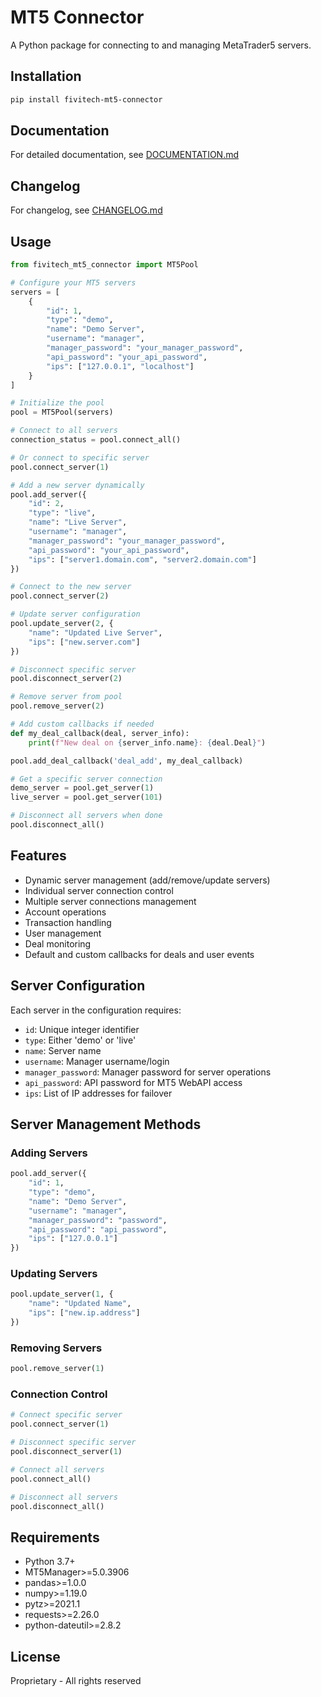 # MT5 Connector

A Python package for connecting to and managing MetaTrader5 servers.

## Installation

```bash
pip install fivitech-mt5-connector
```

## Documentation

For detailed documentation, see [DOCUMENTATION.md](DOCUMENTATION.md)

## Changelog

For changelog, see [CHANGELOG.md](CHANGELOG.md)

## Usage

```python
from fivitech_mt5_connector import MT5Pool

# Configure your MT5 servers
servers = [
    {
        "id": 1,
        "type": "demo",
        "name": "Demo Server",
        "username": "manager",
        "manager_password": "your_manager_password",
        "api_password": "your_api_password",
        "ips": ["127.0.0.1", "localhost"]
    }
]

# Initialize the pool
pool = MT5Pool(servers)

# Connect to all servers
connection_status = pool.connect_all()

# Or connect to specific server
pool.connect_server(1)

# Add a new server dynamically
pool.add_server({
    "id": 2,
    "type": "live",
    "name": "Live Server",
    "username": "manager",
    "manager_password": "your_manager_password",
    "api_password": "your_api_password",
    "ips": ["server1.domain.com", "server2.domain.com"]
})

# Connect to the new server
pool.connect_server(2)

# Update server configuration
pool.update_server(2, {
    "name": "Updated Live Server",
    "ips": ["new.server.com"]
})

# Disconnect specific server
pool.disconnect_server(2)

# Remove server from pool
pool.remove_server(2)

# Add custom callbacks if needed
def my_deal_callback(deal, server_info):
    print(f"New deal on {server_info.name}: {deal.Deal}")

pool.add_deal_callback('deal_add', my_deal_callback)

# Get a specific server connection
demo_server = pool.get_server(1)
live_server = pool.get_server(101)

# Disconnect all servers when done
pool.disconnect_all()
```

## Features

- Dynamic server management (add/remove/update servers)
- Individual server connection control
- Multiple server connections management
- Account operations
- Transaction handling
- User management
- Deal monitoring
- Default and custom callbacks for deals and user events

## Server Configuration

Each server in the configuration requires:
- `id`: Unique integer identifier
- `type`: Either 'demo' or 'live'
- `name`: Server name
- `username`: Manager username/login
- `manager_password`: Manager password for server operations
- `api_password`: API password for MT5 WebAPI access
- `ips`: List of IP addresses for failover

## Server Management Methods

### Adding Servers
```python
pool.add_server({
    "id": 1,
    "type": "demo",
    "name": "Demo Server",
    "username": "manager",
    "manager_password": "password",
    "api_password": "api_password",
    "ips": ["127.0.0.1"]
})
```

### Updating Servers
```python
pool.update_server(1, {
    "name": "Updated Name",
    "ips": ["new.ip.address"]
})
```

### Removing Servers
```python
pool.remove_server(1)
```

### Connection Control
```python
# Connect specific server
pool.connect_server(1)

# Disconnect specific server
pool.disconnect_server(1)

# Connect all servers
pool.connect_all()

# Disconnect all servers
pool.disconnect_all()
```

## Requirements

- Python 3.7+
- MT5Manager>=5.0.3906
- pandas>=1.0.0
- numpy>=1.19.0
- pytz>=2021.1
- requests>=2.26.0
- python-dateutil>=2.8.2

## License

Proprietary - All rights reserved 